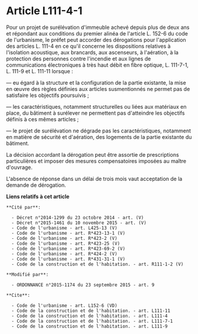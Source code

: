 # Article L111-4-1

Pour un projet de surélévation d'immeuble achevé depuis plus de deux ans et répondant aux conditions du premier alinéa de
l'article L. 152-6 du code de l'urbanisme, le préfet peut accorder des dérogations pour l'application des articles L. 111-4
en ce qu'il concerne les dispositions relatives à l'isolation acoustique, aux brancards, aux ascenseurs, à l'aération, à la
protection des personnes contre l'incendie et aux lignes de communications électroniques à très haut débit en fibre optique,
L. 111-7-1, L. 111-9 et L. 111-11 lorsque : 

― eu égard à la structure et la configuration de la partie existante, la mise en œuvre des règles définies aux articles
susmentionnés ne permet pas de satisfaire les objectifs poursuivis ; 

― les caractéristiques, notamment structurelles ou liées aux matériaux en place, du bâtiment à surélever ne permettent pas
d'atteindre les objectifs définis à ces mêmes articles ; 

― le projet de surélévation ne dégrade pas les caractéristiques, notamment en matière de sécurité et d'aération, des
logements de la partie existante du bâtiment. 

La décision accordant la dérogation peut être assortie de prescriptions particulières et imposer des mesures compensatoires
imposées au maître d'ouvrage. 

L'absence de réponse dans un délai de trois mois vaut acceptation de la demande de dérogation.

**Liens relatifs à cet article**

	**Cité par**:

	  - Décret n°2014-1299 du 23 octobre 2014 - art. (V)
	  - Décret n°2015-1461 du 10 novembre 2015 - art. (V)
	  - Code de l'urbanisme - art. L425-13 (V)
	  - Code de l'urbanisme - art. R*423-13-1 (V)
	  - Code de l'urbanisme - art. R*423-2 (V)
	  - Code de l'urbanisme - art. R*423-25 (V)
	  - Code de l'urbanisme - art. R*423-69-2 (V)
	  - Code de l'urbanisme - art. R*424-2 (V)
	  - Code de l'urbanisme - art. R*431-31-1 (V)
	  - Code de la construction et de l'habitation. - art. R111-1-2 (V)

	**Modifié par**:

	  - ORDONNANCE n°2015-1174 du 23 septembre 2015 - art. 9

	**Cite**:

	  - Code de l'urbanisme - art. L152-6 (VD)
	  - Code de la construction et de l'habitation. - art. L111-11
	  - Code de la construction et de l'habitation. - art. L111-4
	  - Code de la construction et de l'habitation. - art. L111-7-1
	  - Code de la construction et de l'habitation. - art. L111-9
